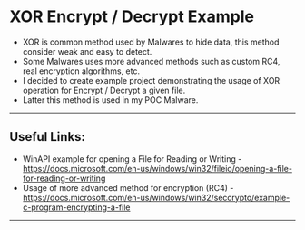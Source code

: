 # XOR Encrypt / Decrypt Example

* XOR is common method used by Malwares to hide data, this method consider weak and easy to detect.
* Some Malwares uses more advanced methods such as custom RC4, real encryption algorithms, etc.
* I decided to create example project demonstrating the usage of XOR operation for Encrypt / Decrypt a given file.
* Latter this method is used in my POC Malware.
---

## Useful Links:
* WinAPI example for opening a File for Reading or Writing - https://docs.microsoft.com/en-us/windows/win32/fileio/opening-a-file-for-reading-or-writing
* Usage of more advanced method for encryption (RC4) - https://docs.microsoft.com/en-us/windows/win32/seccrypto/example-c-program-encrypting-a-file
---

